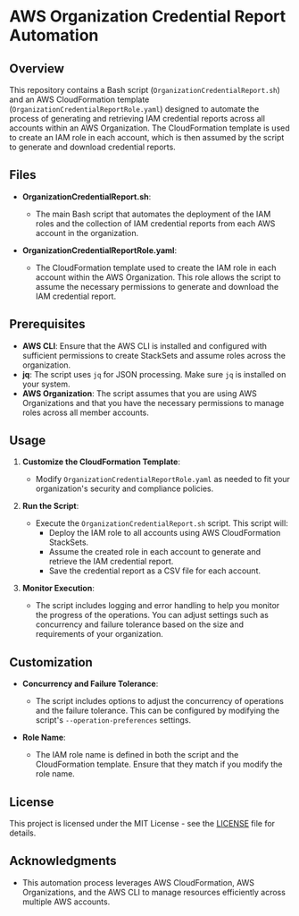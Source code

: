 # AWS Organization Credential Report Automation

## Overview

This repository contains a Bash script (`OrganizationCredentialReport.sh`) and an AWS CloudFormation template (`OrganizationCredentialReportRole.yaml`) designed to automate the process of generating and retrieving IAM credential reports across all accounts within an AWS Organization. The CloudFormation template is used to create an IAM role in each account, which is then assumed by the script to generate and download credential reports.

## Files

- **OrganizationCredentialReport.sh**: 
  - The main Bash script that automates the deployment of the IAM roles and the collection of IAM credential reports from each AWS account in the organization.

- **OrganizationCredentialReportRole.yaml**: 
  - The CloudFormation template used to create the IAM role in each account within the AWS Organization. This role allows the script to assume the necessary permissions to generate and download the IAM credential report.

## Prerequisites

- **AWS CLI**: Ensure that the AWS CLI is installed and configured with sufficient permissions to create StackSets and assume roles across the organization.
- **jq**: The script uses `jq` for JSON processing. Make sure `jq` is installed on your system.
- **AWS Organization**: The script assumes that you are using AWS Organizations and that you have the necessary permissions to manage roles across all member accounts.

## Usage

1. **Customize the CloudFormation Template**:
   - Modify `OrganizationCredentialReportRole.yaml` as needed to fit your organization's security and compliance policies.

2. **Run the Script**:
   - Execute the `OrganizationCredentialReport.sh` script. This script will:
     - Deploy the IAM role to all accounts using AWS CloudFormation StackSets.
     - Assume the created role in each account to generate and retrieve the IAM credential report.
     - Save the credential report as a CSV file for each account.

3. **Monitor Execution**:
   - The script includes logging and error handling to help you monitor the progress of the operations. You can adjust settings such as concurrency and failure tolerance based on the size and requirements of your organization.

## Customization

- **Concurrency and Failure Tolerance**:
  - The script includes options to adjust the concurrency of operations and the failure tolerance. This can be configured by modifying the script's `--operation-preferences` settings.

- **Role Name**:
  - The IAM role name is defined in both the script and the CloudFormation template. Ensure that they match if you modify the role name.

## License

This project is licensed under the MIT License - see the [LICENSE](LICENSE) file for details.

## Acknowledgments

- This automation process leverages AWS CloudFormation, AWS Organizations, and the AWS CLI to manage resources efficiently across multiple AWS accounts.
